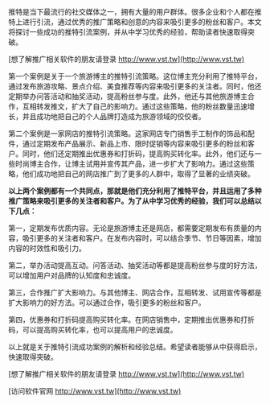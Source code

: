 推特是当下最流行的社交媒体之一，拥有大量的用户群体。很多企业和个人都在推特上进行引流，通过优秀的推广策略和创意的内容来吸引更多的粉丝和客户。本文将探讨一些成功的推特引流案例，并从中学习优秀的经验，帮助读者快速取得突破。

[想了解推广相关软件的朋友请登录 http://www.vst.tw](http://www.vst.tw)

第一个案例是关于一个旅游博主的推特引流策略。这位博主充分利用了推特平台，通过发布旅游攻略、景点介绍、美食推荐等内容来吸引更多的关注者。同时，他还定期举办问答活动和抽奖活动，提高粉丝参与度。此外，他还与其他旅游博主合作，互相转发推文，扩大了自己的影响力。通过这些策略，他的粉丝数量迅速增长，并且成功地把自己的个人品牌打造成为旅游领域的佼佼者。

第二个案例是一家网店的推特引流策略。这家网店专门销售手工制作的饰品和配件，通过定期发布产品展示、新品上市、限时促销等内容来吸引更多的粉丝和客户。同时，他们还定期推出优惠券和打折码，提高购买转化率。此外，他们还与一些时尚博主合作，让博主试用并宣传其产品，进一步扩大了影响力。通过这些策略，他们成功地把自己的网店推广到了更多的人群中，取得了显著的业绩突破。

**以上两个案例都有一个共同点，那就是他们充分利用了推特平台，并且运用了多种推广策略来吸引更多的关注者和客户。为了从中学习优秀的经验，我们可以总结以下几点：**

第一，定期发布优质内容。无论是旅游博主还是网店，都需要定期发布有质量的内容，吸引更多的关注者和客户。在发布内容时，可以结合季节、节日等因素，增加内容的时效性和吸引力。

第二，举办活动提高互动。问答活动、抽奖活动等都是提高粉丝参与度的好方法，可以增加用户对品牌的认知度和忠诚度。

第三，合作推广扩大影响力。与其他博主、网店合作，互相转发、试用宣传等都是扩大影响力的好方法。可以通过合作，吸引更多的粉丝和客户。

第四，优惠券和打折码提高购买转化率。在网店销售中，定期推出优惠券和打折码，可以提高购买转化率，也可以提高用户的忠诚度。

以上就是关于推特引流成功案例的解析和经验总结。希望读者能够从中获得启示，快速取得突破。

[想了解推广相关软件的朋友请登录 http://www.vst.tw](http://www.vst.tw)


[访问软件官网 http://www.vst.tw](http://www.vst.tw)
